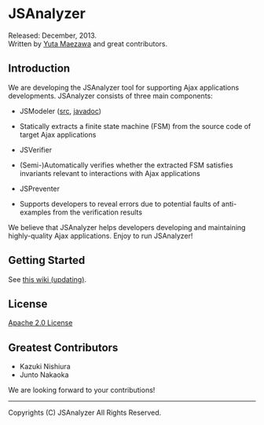JSAnalyzer
==========
Released: December, 2013.  
Written by [Yuta Maezawa](mailto:maezawa@nii.ac.jp) and great contributors.

Introduction
----------
We are developing the JSAnalyzer tool for supporting Ajax applications developments.
JSAnalyzer consists of three main components:

* JSModeler ([src](https://github.com/mzw/JSAnalyzer/tree/master/src/jp/mzw/jsanalyzer/modeler), [javadoc](http://mzw.jp/JSAnalyzer/doc/jp/mzw/jsanalyzer/modeler/package-summary.html))
 - Statically extracts a finite state machine (FSM) from the source code of target Ajax applications
* JSVerifier
 - (Semi-)Automatically verifies whether the extracted FSM satisfies invariants relevant to interactions with Ajax applications
* JSPreventer
 - Supports developers to reveal errors due to potential faults of anti-examples from the verification results
 
We believe that JSAnalyzer helps developers developing and maintaining highly-quality Ajax applications.
Enjoy to run JSAnalyzer!

Getting Started
----------
See [this wiki (updating)](https://github.com/mzw/JSAnalyzer/wiki).

License
----------
[Apache 2.0 License](https://github.com/mzw/JSAnalyzer/blob/master/LICENSE)

Greatest Contributors
----------
* Kazuki Nishiura
* Junto Nakaoka

We are looking forward to your contributions!

___
Copyrights (C) JSAnalyzer All Rights Reserved.

